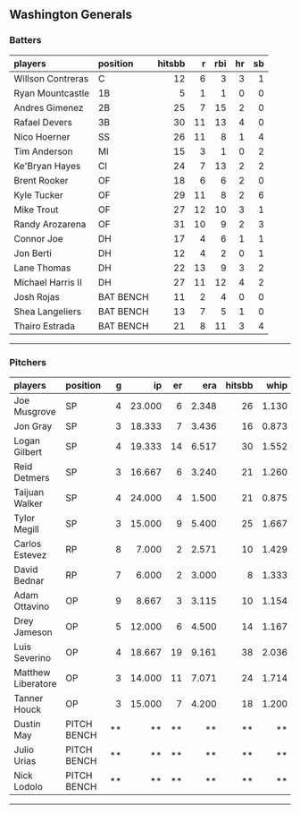 ## Washington Generals

### Batters

 
|players           |position  | hitsbb|  r| rbi| hr| sb| 
|:-----------------|:---------|------:|--:|---:|--:|--:| 
|Willson Contreras |C         |     12|  6|   3|  3|  1| 
|Ryan Mountcastle  |1B        |      5|  1|   1|  0|  0| 
|Andres Gimenez    |2B        |     25|  7|  15|  2|  0| 
|Rafael Devers     |3B        |     30| 11|  13|  4|  0| 
|Nico Hoerner      |SS        |     26| 11|   8|  1|  4| 
|Tim Anderson      |MI        |     15|  3|   1|  0|  2| 
|Ke'Bryan Hayes    |CI        |     24|  7|  13|  2|  2| 
|Brent Rooker      |OF        |     18|  6|   6|  2|  0| 
|Kyle Tucker       |OF        |     29| 11|   8|  2|  6| 
|Mike Trout        |OF        |     27| 12|  10|  3|  1| 
|Randy Arozarena   |OF        |     31| 10|   9|  2|  3| 
|Connor Joe        |DH        |     17|  4|   6|  1|  1| 
|Jon Berti         |DH        |     12|  4|   2|  0|  1| 
|Lane Thomas       |DH        |     22| 13|   9|  3|  2| 
|Michael Harris II |DH        |     27| 11|  12|  4|  2| 
|Josh Rojas        |BAT BENCH |     11|  2|   4|  0|  0| 
|Shea Langeliers   |BAT BENCH |     13|  7|   5|  1|  0| 
|Thairo Estrada    |BAT BENCH |     21|  8|  11|  3|  4| 


* * *

### Pitchers

 
|players            |position    |  g|     ip| er|   era| hitsbb|  whip| so|  w| sv| 
|:------------------|:-----------|--:|------:|--:|-----:|------:|-----:|--:|--:|--:| 
|Joe Musgrove       |SP          |  4| 23.000|  6| 2.348|     26| 1.130| 17|  3|  0| 
|Jon Gray           |SP          |  3| 18.333|  7| 3.436|     16| 0.873| 19|  1|  0| 
|Logan Gilbert      |SP          |  4| 19.333| 14| 6.517|     30| 1.552| 15|  1|  0| 
|Reid Detmers       |SP          |  3| 16.667|  6| 3.240|     21| 1.260| 18|  1|  0| 
|Taijuan Walker     |SP          |  4| 24.000|  4| 1.500|     21| 0.875| 23|  3|  0| 
|Tylor Megill       |SP          |  3| 15.000|  9| 5.400|     25| 1.667| 13|  1|  0| 
|Carlos Estevez     |RP          |  8|  7.000|  2| 2.571|     10| 1.429|  8|  0|  6| 
|David Bednar       |RP          |  7|  6.000|  2| 3.000|      8| 1.333|  5|  0|  5| 
|Adam Ottavino      |OP          |  9|  8.667|  3| 3.115|     10| 1.154|  9|  0|  0| 
|Drey Jameson       |OP          |  5| 12.000|  6| 4.500|     14| 1.167|  7|  1|  0| 
|Luis Severino      |OP          |  4| 18.667| 19| 9.161|     38| 2.036| 18|  0|  0| 
|Matthew Liberatore |OP          |  3| 14.000| 11| 7.071|     24| 1.714|  9|  0|  0| 
|Tanner Houck       |OP          |  3| 15.000|  7| 4.200|     18| 1.200| 14|  0|  0| 
|Dustin May         |PITCH BENCH | **|     **| **|    **|     **|    **| **| **| **| 
|Julio Urias        |PITCH BENCH | **|     **| **|    **|     **|    **| **| **| **| 
|Nick Lodolo        |PITCH BENCH | **|     **| **|    **|     **|    **| **| **| **| 


* * *


